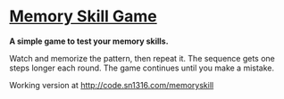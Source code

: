 [Memory Skill Game](./README.md)
=================

**A simple game to test your memory skills.**

Watch and memorize the pattern, then repeat it.
The sequence gets one steps longer each round.
The game continues until you make a mistake.

Working version at http://code.sn1316.com/memoryskill 

